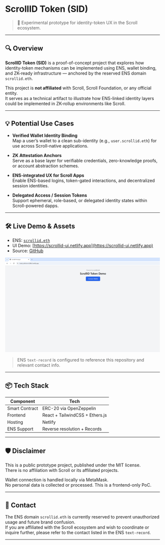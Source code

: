 # ScrollID Token (SID)

> 🧪 Experimental prototype for identity-token UX in the Scroll ecosystem.

---

## 🔍 Overview

**ScrollID Token (SID)** is a proof-of-concept project that explores how identity-token mechanisms can be implemented using ENS, wallet binding, and ZK-ready infrastructure — anchored by the reserved ENS domain `scrollid.eth`.

This project is **not affiliated** with Scroll, Scroll Foundation, or any official entity.  
It serves as a technical artifact to illustrate how ENS-linked identity layers could be implemented in ZK-rollup environments like Scroll.

---

## 💡 Potential Use Cases

- **Verified Wallet Identity Binding**  
  Map a user’s wallet to a clean sub-identity (e.g., `user.scrollid.eth`) for use across Scroll-native applications.

- **ZK Attestation Anchors**  
  Serve as a base layer for verifiable credentials, zero-knowledge proofs, or account abstraction schemes.

- **ENS-integrated UX for Scroll Apps**  
  Enable ENS-based logins, token-gated interactions, and decentralized session identities.

- **Delegated Access / Session Tokens**  
  Support ephemeral, role-based, or delegated identity states within Scroll-powered dapps.

---

## 🛠 Live Demo & Assets

- ENS: [`scrollid.eth`](https://app.ens.domains/name/scrollid.eth)
- UI Demo: [https://scrollid-ui.netlify.app](https://scrollid-ui.netlify.app)
- Source: [GitHub](https://github.com/your-org/scrollid-prototype)

![ScrollID Demo](./assets/scrollid_demo.png)

> ENS `text-record` is configured to reference this repository and relevant contact info.

---

## 📦 Tech Stack

| Component     | Tech                          |
|---------------|-------------------------------|
| Smart Contract| ERC-20 via OpenZeppelin       |
| Frontend      | React + TailwindCSS + Ethers.js |
| Hosting       | Netlify                       |
| ENS Support   | Reverse resolution + Records  |

---

## 🛡 Disclaimer

This is a public prototype project, published under the MIT license.  
There is no affiliation with Scroll or its affiliated projects.

Wallet connection is handled locally via MetaMask.  
No personal data is collected or processed. This is a frontend-only PoC.

---

## 📩 Contact

The ENS domain `scrollid.eth` is currently reserved to prevent unauthorized usage and future brand confusion.  
If you are affiliated with the Scroll ecosystem and wish to coordinate or inquire further, please refer to the contact listed in the ENS `text-record`.

---
